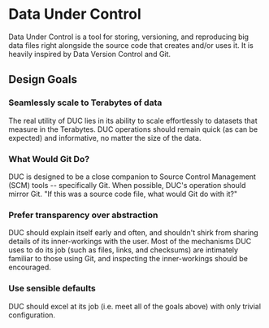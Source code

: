 # Data Under Control

Data Under Control is a tool for storing, versioning, and reproducing big data
files right alongside the source code that creates and/or uses it. It is heavily
inspired by Data Version Control and Git.


## Design Goals

### Seamlessly scale to Terabytes of data

The real utility of DUC lies in its ability to scale effortlessly to datasets
that measure in the Terabytes. DUC operations should remain quick (as can be
expected) and informative, no matter the size of the data.

### What Would Git Do?

DUC is designed to be a close companion to Source Control Management (SCM)
tools -- specifically Git. When possible, DUC's operation should mirror Git.
"If this was a source code file, what would Git do with it?"

### Prefer transparency over abstraction

DUC should explain itself early and often, and shouldn't shirk from sharing
details of its inner-workings with the user. Most of the mechanisms DUC uses to
do its job (such as files, links, and checksums) are intimately familiar to
those using Git, and inspecting the inner-workings should be encouraged.

### Use sensible defaults

DUC should excel at its job (i.e. meet all of the goals above) with only trivial
configuration.
